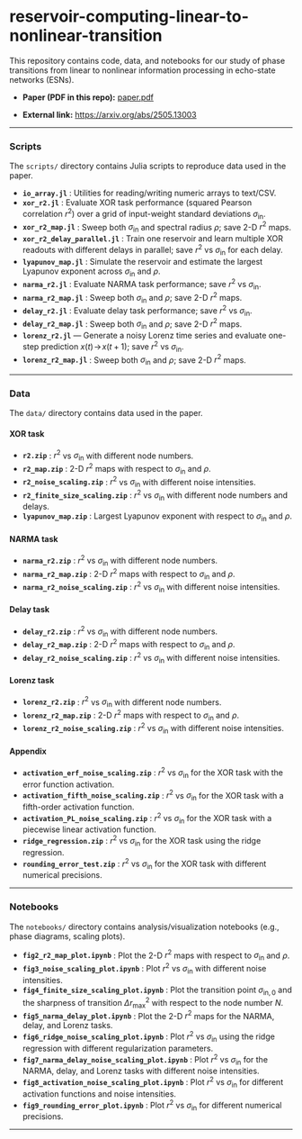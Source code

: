 # reservoir-computing-linear-to-nonlinear-transition

This repository contains code, data, and notebooks for our study of phase transitions from linear to nonlinear information processing in echo-state networks (ESNs).

- **Paper (PDF in this repo):** [paper.pdf](https://github.com/taiki-haga/reservoir-computing-linear-to-nonlinear-transition/blob/main/paper.pdf)

- **External link:**  https://arxiv.org/abs/2505.13003

------

### Scripts

The `scripts/` directory contains Julia scripts to reproduce data used in the paper.

- **`io_array.jl`** : Utilities for reading/writing numeric arrays to text/CSV.
- **`xor_r2.jl`** : Evaluate XOR task performance (squared Pearson correlation $r^2$) over a grid of input-weight standard deviations $\sigma_{\text{in}}$.
- **`xor_r2_map.jl`** : Sweep both $\sigma_{\text{in}}$ and spectral radius $\rho$; save 2-D $r^2$ maps.
- **`xor_r2_delay_parallel.jl`** : Train one reservoir and learn multiple XOR readouts with different delays in parallel; save $r^2$ vs $\sigma_{\text{in}}$ for each delay.
- **`lyapunov_map.jl`** : Simulate the reservoir and estimate the largest Lyapunov exponent across $\sigma_{\text{in}}$ and $\rho$.
- **`narma_r2.jl`** : Evaluate NARMA task performance; save $r^2$ vs $\sigma_{\text{in}}$.
- **`narma_r2_map.jl`** : Sweep both $\sigma_{\text{in}}$ and $\rho$; save 2-D $r^2$ maps.
- **`delay_r2.jl`** : Evaluate delay task performance; save $r^2$ vs $\sigma_{\text{in}}$.
- **`delay_r2_map.jl`** : Sweep both $\sigma_{\text{in}}$ and $\rho$; save 2-D $r^2$ maps.
- **`lorenz_r2.jl`** — Generate a noisy Lorenz time series and evaluate one-step prediction $x(t)\!\to\!x(t+1)$; save $r^2$ vs $\sigma_{\text{in}}$.
- **`lorenz_r2_map.jl`** : Sweep both $\sigma_{\text{in}}$ and $\rho$; save 2-D $r^2$ maps.

----

### Data

The `data/` directory contains data used in the paper.

#### XOR task

- **`r2.zip`** : $r^2$ vs $\sigma_{\text{in}}$ with different node numbers.
- **`r2_map.zip`** : 2-D $r^2$ maps with respect to $\sigma_{\text{in}}$ and $\rho$.
- **`r2_noise_scaling.zip`** : $r^2$ vs $\sigma_{\text{in}}$ with different noise intensities.
- **`r2_finite_size_scaling.zip`** : $r^2$ vs $\sigma_{\text{in}}$ with different node numbers and delays.
- **`lyapunov_map.zip`** : Largest Lyapunov exponent with respect to $\sigma_{\text{in}}$ and $\rho$.

#### NARMA task

- **`narma_r2.zip`** : $r^2$ vs $\sigma_{\text{in}}$ with different node numbers.
- **`narma_r2_map.zip`** : 2-D $r^2$ maps with respect to $\sigma_{\text{in}}$ and $\rho$.
- **`narma_r2_noise_scaling.zip`** : $r^2$ vs $\sigma_{\text{in}}$ with different noise intensities.

#### Delay task

- **`delay_r2.zip`** : $r^2$ vs $\sigma_{\text{in}}$ with different node numbers.
- **`delay_r2_map.zip`** : 2-D $r^2$ maps with respect to $\sigma_{\text{in}}$ and $\rho$.
- **`delay_r2_noise_scaling.zip`** : $r^2$ vs $\sigma_{\text{in}}$ with different noise intensities.

#### Lorenz task

- **`lorenz_r2.zip`** : $r^2$ vs $\sigma_{\text{in}}$ with different node numbers.
- **`lorenz_r2_map.zip`** : 2-D $r^2$ maps with respect to $\sigma_{\text{in}}$ and $\rho$.
- **`lorenz_r2_noise_scaling.zip`** : $r^2$ vs $\sigma_{\text{in}}$ with different noise intensities.

#### Appendix

- **`activation_erf_noise_scaling.zip`** : $r^2$ vs $\sigma_{\text{in}}$ for the XOR task with the error function activation.
- **`activation_fifth_noise_scaling.zip`** : $r^2$ vs $\sigma_{\text{in}}$ for the XOR task with a fifth-order activation function.
- **`activation_PL_noise_scaling.zip`** : $r^2$ vs $\sigma_{\text{in}}$ for the XOR task with a piecewise linear activation function.
- **`ridge_regression.zip`** : $r^2$ vs $\sigma_{\text{in}}$ for the XOR task using the ridge regression.
- **`rounding_error_test.zip`** : $r^2$ vs $\sigma_{\text{in}}$ for the XOR task with different numerical precisions.

----

### Notebooks

The `notebooks/` directory contains analysis/visualization notebooks (e.g., phase diagrams, scaling plots).

- **`fig2_r2_map_plot.ipynb`** : Plot the 2-D $r^2$ maps with respect to $\sigma_{\text{in}}$ and $\rho$.
- **`fig3_noise_scaling_plot.ipynb`** : Plot $r^2$ vs $\sigma_{\text{in}}$ with different noise intensities.
- **`fig4_finite_size_scaling_plot.ipynb`** : Plot the transition point $\sigma_{\text{in},0}$ and the sharpness of transition $\Delta r^2_{\text{max}}$ with respect to the node number $N$.
- **`fig5_narma_delay_plot.ipynb`** : Plot the 2-D $r^2$ maps for the NARMA, delay, and Lorenz tasks.
- **`fig6_ridge_noise_scaling_plot.ipynb`** : Plot $r^2$ vs $\sigma_{\text{in}}$ using the ridge regression with different regularization parameters.
- **`fig7_narma_delay_noise_scaling_plot.ipynb`** : Plot $r^2$ vs $\sigma_{\text{in}}$ for the NARMA, delay, and Lorenz tasks with different noise intensities.
- **`fig8_activation_noise_scaling_plot.ipynb`** : Plot $r^2$ vs $\sigma_{\text{in}}$ for different activation functions and noise intensities.
- **`fig9_rounding_error_plot.ipynb`** : Plot $r^2$ vs $\sigma_{\text{in}}$ for different numerical precisions.

----






